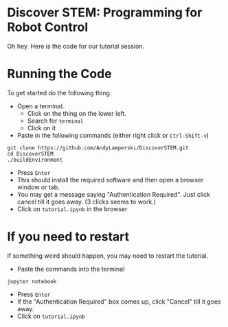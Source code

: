 # Discover STEM: Programming for Robot Control

Oh hey. Here is the code for our tutorial session. 

# Running the Code

To get started do the following thing.

* Open a terminal.
  - Click on the thing on the lower left.
  - Search for `terminal`
  - Click on it
* Paste in the following commands (either right click or `Ctrl-Shift-v`)

```
git clone https://github.com/AndyLamperski/DiscoverSTEM.git
cd DiscoverSTEM
./buildEnvironment
```

* Press `Enter`
* This should install the required software and then open a browser window or tab.
* You may get a message saying "Authentication Required". Just click cancel till it goes away. (3 clicks seems to work.)
* Click on `tutorial.ipynb` in the browser

# If you need to restart

If something weird should happen, you may need to restart the tutorial. 

* Paste the commands into the terminal

```
jupyter notebook
```

* Press `Enter`
* If the "Authentication Required" box comes up, click "Cancel" till it goes away.
* Click on `tutorial.ipynb`

 
